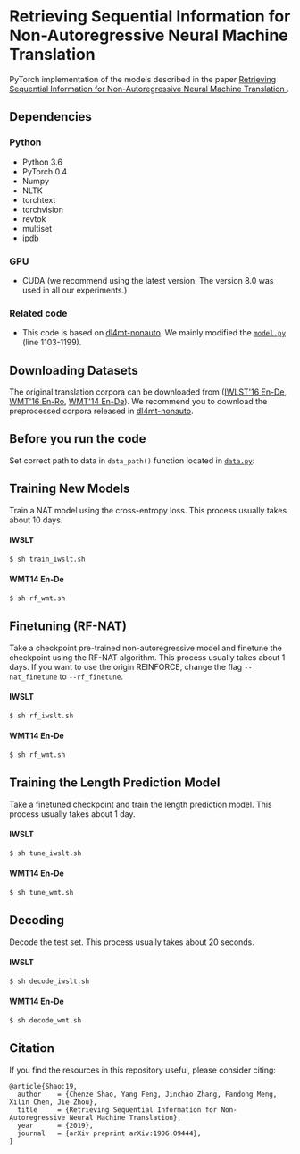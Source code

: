 Retrieving Sequential Information for Non-Autoregressive Neural Machine Translation
==================================
PyTorch implementation of the models described in the paper [Retrieving Sequential Information for Non-Autoregressive Neural Machine Translation
](https://arxiv.org/abs/1906.09444 "Retrieving Sequential Information for Non-Autoregressive Neural Machine Translation
").

Dependencies
------------------
### Python
* Python 3.6
* PyTorch 0.4
* Numpy
* NLTK
* torchtext
* torchvision
* revtok
* multiset
* ipdb

### GPU
* CUDA (we recommend using the latest version. The version 8.0 was used in all our experiments.)

### Related code
* This code is based on [dl4mt-nonauto](https://github.com/nyu-dl/dl4mt-nonauto "dl4mt-nonauto"). We mainly modified the [`model.py`](https://github.com/ictnlp/RSI-NAT/model.py "model.py") (line 1103-1199).

Downloading Datasets
------------------
The original translation corpora can be downloaded from ([IWLST'16 En-De](https://wit3.fbk.eu/), [WMT'16 En-Ro](http://www.statmt.org/wmt16/translation-task.html), [WMT'14 En-De](http://www.statmt.org/wmt14/translation-task.html)). We recommend you to download the preprocessed corpora released in [dl4mt-nonauto](https://github.com/nyu-dl/dl4mt-nonauto/tree/multigpu "dl4mt-nonauto").

Before you run the code
------------------
Set correct path to data in `data_path()` function located in [`data.py`](https://github.com/ictnlp/RSI-NAT/data.py):

Training New Models
------------------
Train a NAT model using the cross-entropy loss. This process usually takes about 10 days.
#### IWSLT
```bash
$ sh train_iwslt.sh
```

#### WMT14 En-De
```bash
$ sh rf_wmt.sh
```
Finetuning (RF-NAT)
------------------
Take a checkpoint pre-trained non-autoregressive model and finetune the checkpoint using the RF-NAT algorithm. This process usually takes about 1 days.
If you want to use the origin REINFORCE, change the flag `--nat_finetune` to `--rf_finetune`.
#### IWSLT
```bash
$ sh rf_iwslt.sh
```

#### WMT14 En-De
```bash
$ sh rf_wmt.sh
```
Training the Length Prediction Model
------------------
Take a finetuned checkpoint and train the length prediction model. This process usually takes about 1 day.
#### IWSLT
```bash
$ sh tune_iwslt.sh
```

#### WMT14 En-De
```bash
$ sh tune_wmt.sh
```
Decoding
------------------
Decode the test set. This process usually takes about 20 seconds.
#### IWSLT
```bash
$ sh decode_iwslt.sh
```

#### WMT14 En-De
```bash
$ sh decode_wmt.sh
```
Citation
------------------
If you find the resources in this repository useful, please consider citing:
```
@article{Shao:19,
  author    = {Chenze Shao, Yang Feng, Jinchao Zhang, Fandong Meng, Xilin Chen, Jie Zhou},
  title     = {Retrieving Sequential Information for Non-Autoregressive Neural Machine Translation},
  year      = {2019},
  journal   = {arXiv preprint arXiv:1906.09444},
}
```
